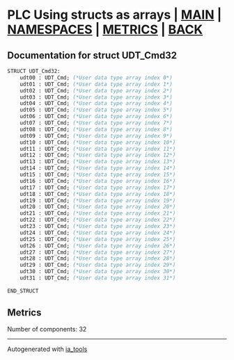 # PLC Using structs as arrays | [MAIN] | [NAMESPACES] | [METRICS] | [BACK]  

## Documentation for struct UDT_Cmd32  

```pascal
STRUCT UDT_Cmd32:
    udt00 : UDT_Cmd; (*User data type array index 0*)
    udt01 : UDT_Cmd; (*User data type array index 1*)
    udt02 : UDT_Cmd; (*User data type array index 2*)
    udt03 : UDT_Cmd; (*User data type array index 3*)
    udt04 : UDT_Cmd; (*User data type array index 4*)
    udt05 : UDT_Cmd; (*User data type array index 5*)
    udt06 : UDT_Cmd; (*User data type array index 6*)
    udt07 : UDT_Cmd; (*User data type array index 7*)
    udt08 : UDT_Cmd; (*User data type array index 8*)
    udt09 : UDT_Cmd; (*User data type array index 9*)
    udt10 : UDT_Cmd; (*User data type array index 10*)
    udt11 : UDT_Cmd; (*User data type array index 11*)
    udt12 : UDT_Cmd; (*User data type array index 12*)
    udt13 : UDT_Cmd; (*User data type array index 13*)
    udt14 : UDT_Cmd; (*User data type array index 14*)
    udt15 : UDT_Cmd; (*User data type array index 15*)
    udt16 : UDT_Cmd; (*User data type array index 16*)
    udt17 : UDT_Cmd; (*User data type array index 17*)
    udt18 : UDT_Cmd; (*User data type array index 18*)
    udt19 : UDT_Cmd; (*User data type array index 19*)
    udt20 : UDT_Cmd; (*User data type array index 20*)
    udt21 : UDT_Cmd; (*User data type array index 21*)
    udt22 : UDT_Cmd; (*User data type array index 22*)
    udt23 : UDT_Cmd; (*User data type array index 23*)
    udt24 : UDT_Cmd; (*User data type array index 24*)
    udt25 : UDT_Cmd; (*User data type array index 25*)
    udt26 : UDT_Cmd; (*User data type array index 26*)
    udt27 : UDT_Cmd; (*User data type array index 27*)
    udt28 : UDT_Cmd; (*User data type array index 28*)
    udt29 : UDT_Cmd; (*User data type array index 29*)
    udt30 : UDT_Cmd; (*User data type array index 30*)
    udt31 : UDT_Cmd; (*User data type array index 31*)
  
END_STRUCT
```

## Metrics  

Number of components: 32  

---
Autogenerated with [ia_tools](https://github.com/tkucic/ia_tools)  

[MAIN]: ../../../../index_st.md
[NAMESPACES]: ../../nsList_st.md
[METRICS]: ../../../metrics_st.md
[BACK]: ../nsMain_st.md
